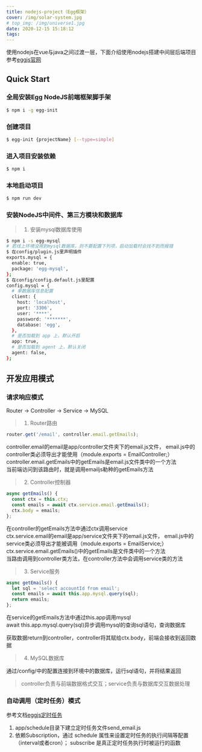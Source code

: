 ```yaml
---
title: nodejs-project（Egg框架）
cover: /img/solar-system.jpg
# top_img: /img/universe1.jpg
date: 2020-12-15 15:18:12
tags:
---
```

使用nodejs在vue与java之间过渡一层，下面介绍使用nodejs搭建中间层后端项目
参考[eggjs官网](https://eggjs.org/zh-cn/intro/quickstart.html)
## Quick Start
### 全局安装Egg NodeJS前端框架脚手架
``` bash
$ npm i -g egg-init
```

### 创建项目
``` bash
$ egg-init {projectName} [--type=simple]
```
### 进入项目安装依赖
``` bash
$ npm i
```
### 本地启动项目
``` bash
$ npm run dev
```
### 安装NodeJS中间件、第三方模块和数据库
> 1. 安装mysql数据库使用
``` bash
$ npm i -s egg-mysql
# 若线上环境没用到mysql数据库，则不要配置下列项，启动加载时会找不到而报错
$ 在config/plugin.js里声明插件
exports.mysql = {
  enable: true,
  package: 'egg-mysql',
};
$ 在config/config.default.js里配置
config.mysql = {
  # 单数据库信息配置
  client: {
    host: 'localhost',
    port: '3306',
    user: '****',
    password: '*******',
    database: 'egg',
  },
  # 是否加载到 app 上，默认开启
  app: true,
  # 是否加载到 agent 上，默认关闭
  agent: false,
};
```

## 开发应用模式

### 请求响应模式
Router -> Controller -> Service -> MySQL
> 1. Router路由
``` javascript
router.get('/email', controller.email.getEmails);
```
controller.email的email是app/controller文件夹下的email.js文件，
email.js中的controller类必须导出才能使用（module.exports = EmailController;）  
controller.email.getEmails中的getEmails是email.js文件类中的一个方法  
当前端访问到该路由时，就是调用emailjs勒种的getEmails方法  
> 2. Controller控制器
``` javascript
async getEmails() {
  const ctx = this.ctx;
  const emails = await ctx.service.email.getEmails();
  ctx.body = emails;
};
```
在controller的getEmails方法中通过ctx调用service  
ctx.service.email的email是app/service文件夹下的email.js文件，
email.js中的service类必须导出才能被调用（module.exports = EmailService;）  
ctx.service.email.getEmails()中的getEmails是文件类中的一个方法  
当路由调用到controller类方法，在controller方法中会调用service类的方法  
> 3. Service服务
``` javascript
async getEmails() {
  let sql = 'select accountId from email';
  const emails = await this.app.mysql.query(sql);
  return emails;
};
```
在service的getEmails方法中通过this.app调用mysql  
await this.app.mysql.query(sql)异步调用mysql的查询sql语句，查询数据库  

获取数据return到controller，controller将其赋给ctx.body，前端会接收到返回数据  
> 4. MySQL数据库

通过/config/中的配置连接到环境中的数据库，运行sql语句，并将结果返回  

> controller负责与前端数据格式交互；service负责与数据库交互数据处理
### 自动调用（定时任务）模式
参考文档[eggjs定时任务](https://eggjs.org/zh-cn/basics/schedule.html)
1. app/schedule目录下建立定时任务文件send_email.js
2. 依赖Subscription，通过 schedule 属性来设置定时任务的执行间隔等配置（interval或者cron）；
subscribe 是真正定时任务执行时被运行的函数

